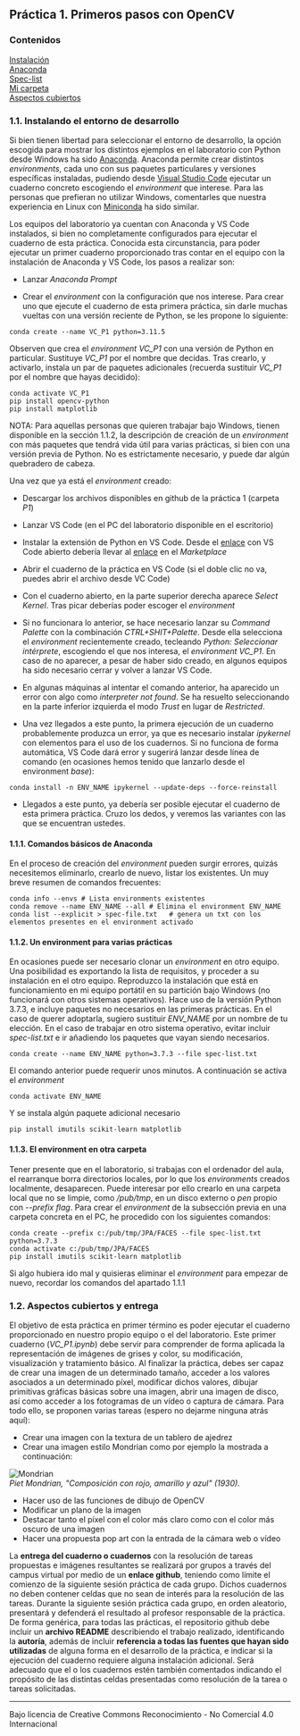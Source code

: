 ## Práctica 1. Primeros pasos con OpenCV

### Contenidos

[Instalación](#11-instalando-el-entorno-de-desarrollo)  
[Anaconda](#111-comandos-basicos-de-anaconda)  
[Spec-list](#112-un-environment-para-varias-practicas)  
[Mi carpeta](#113-el-environment-en-otra-carpeta)  
[Aspectos cubiertos](#12-aspectos-cubiertos)  

### 1.1. Instalando el entorno de desarrollo  

Si bien tienen libertad para seleccionar el entorno de desarrollo, la opción escogida para mostrar
los distintos ejemplos en el laboratorio con Python desde Windows ha sido [Anaconda](https://www.anaconda.com). Anaconda permite crear distintos *environments*, cada uno con sus paquetes particulares y versiones específicas instaladas, pudiendo desde [Visual Studio Code](https://code.visualstudio.com) ejecutar un cuaderno concreto escogiendo el *environment* que interese. Para las personas que prefieran no utilizar Windows, comentarles que nuestra experiencia en Linux con [Miniconda](https://docs.conda.io/projects/miniconda/en/latest/miniconda-install.html) ha sido similar.

Los equipos del laboratorio ya cuentan con Anaconda y VS Code instalados, si bien no completamente configurados para ejecutar el cuaderno de esta práctica. Conocida esta circunstancia, para poder ejecutar un primer cuaderno proporcionado tras contar en el equipo con la instalación de Anaconda y VS Code, los pasos a realizar son:

- Lanzar *Anaconda Prompt*

- Crear el *environment* con la configuración que nos interese. Para crear uno que ejecute el cuaderno de esta primera práctica, sin darle muchas vueltas con una versión reciente de Python, se les propone lo siguiente:

```
conda create --name VC_P1 python=3.11.5
```

Observen que crea el *environment* *VC_P1* con una versión de Python en particular. Sustituye *VC_P1* por el nombre que decidas. Tras crearlo, y activarlo, instala un par de paquetes adicionales (recuerda sustituir *VC_P1* por el nombre que hayas decidido):

```
conda activate VC_P1
pip install opencv-python
pip install matplotlib
```

NOTA: Para aquellas personas que quieren trabajar bajo Windows, tienen disponible en la sección 1.1.2, la descripción de creación de un *environment* con más paquetes que tendrá vida útil para varias prácticas, si bien con una versión previa de Python. No es estrictamente necesario, y puede dar algún quebradero de cabeza.

Una vez que ya está el *environment* creado:

- Descargar los archivos disponibles en github de la práctica 1 (carpeta *P1*)

- Lanzar VS Code (en el PC del laboratorio disponible en el escritorio)

- Instalar la extensión de Python en VS Code. Desde el [enlace](https://code.visualstudio.com/docs/languages/python) con VS Code abierto debería llevar al [enlace](https://marketplace.visualstudio.com/items?itemName=ms-python.python) en el *Marketplace*

- Abrir el cuaderno de la práctica en VS Code (si el doble clic no va, puedes abrir el archivo desde VC Code)

- Con el cuaderno abierto, en la parte superior derecha aparece *Select Kernel*. Tras picar deberías poder escoger el *environment*

- Si no funcionara lo anterior, se hace necesario lanzar su *Command Palette* con la combinación *CTRL+SHIT+Palette*. Desde ella selecciona el *environment* recientemente creado, tecleando *Python: Seleccionar intérprete*, escogiendo el que nos interesa, el *environment* *VC_P1*. En caso de no aparecer, a pesar de  haber sido creado, en algunos equipos ha sido necesario cerrar y volver a lanzar VS Code.

- En algunas máquinas al intentar el comando anterior, ha aparecido un error con algo como *interpreter not found*. Se ha resuelto seleccionando en la parte inferior izquierda el modo *Trust* en lugar de *Restricted*.

- Una vez llegados a este punto, la primera ejecución de un cuaderno probablemente produzca un error, ya que es necesario instalar *ipykernel* con elementos para el uso de los cuadernos. Si no funciona de forma automática, VS Code dará error y sugerirá lanzar desde línea de comando (en ocasiones hemos tenido que lanzarlo desde el environment *base*):

```
conda install -n ENV_NAME ipykernel --update-deps --force-reinstall
```

- Llegados a este punto, ya debería ser posible ejecutar el cuaderno de esta primera práctica. Cruzo los dedos, y veremos las variantes con las que se encuentran ustedes.

#### 1.1.1. Comandos básicos de Anaconda

En el proceso de creación del *environment* pueden surgir errores, quizás necesitemos eliminarlo, crearlo de  nuevo, listar los existentes. Un muy breve resumen de comandos frecuentes:

```
conda info --envs # Lista environments existentes
conda remove --name ENV_NAME --all # Elimina el environment ENV_NAME
conda list --explicit > spec-file.txt   # genera un txt con los elementos presentes en el environment activado
```

#### 1.1.2. Un environment para varias prácticas

En ocasiones puede ser necesario clonar un *environment* en otro equipo. Una posibilidad es exportando la lista de requisitos, y proceder a su instalación en el otro equipo. Reproduzco la instalación que está en funcionamiento en mi equipo portátil en su partición bajo Windows (no funcionará con otros sistemas operativos). Hace uso de la versión Python 3.7.3, e incluye
paquetes no necesarios en las primeras prácticas. En el caso de querer adoptarla, sugiero sustituir *ENV_NAME* por un nombre de tu elección. En el caso de trabajar en otro sistema operativo, evitar incluir *spec-list.txt* e ir añadiendo los paquetes que vayan siendo necesarios.

```
conda create --name ENV_NAME python=3.7.3 --file spec-list.txt
```

El comando anterior puede requerir unos minutos. A continuación se activa el *environment*

```
conda activate ENV_NAME
```

Y se instala algún paquete adicional necesario

```
pip install imutils scikit-learn matplotlib
```


#### 1.1.3. El environment en otra carpeta


Tener presente que en el laboratorio, si trabajas con el ordenador del aula, el rearranque borra directorios locales, por lo que los *environments* creados localmente, desaparecen. Puede interesar por ello crearlo en una carpeta local que no se limpie, como */pub/tmp*, en un disco externo o *pen* propio con *--prefix flag*.
Para crear el *environment* de la subsección previa en una carpeta concreta en el PC, he procedido con los siguientes comandos:

```
conda create --prefix c:/pub/tmp/JPA/FACES --file spec-list.txt python=3.7.3
conda activate c:/pub/tmp/JPA/FACES
pip install imutils scikit-learn matplotlib
```


Si algo hubiera ido mal y quisieras eliminar el *environment* para empezar de nuevo, recordar los comandos del apartado 1.1.1


### 1.2. Aspectos cubiertos y entrega

El objetivo de esta práctica en primer término es poder ejecutar el cuaderno proporcionado en nuestro propio equipo o el del laboratorio. Este primer cuaderno (*VC_P1.ipynb*) debe servir para comprender de forma aplicada la representación de imágenes de grises y color, su modificación, visualización y tratamiento básico. Al finalizar la práctica, debes ser capaz de crear una imagen de un determinado tamaño,
acceder a los valores asociados a un determinado píxel, modificar dichos valores, dibujar primitivas gráficas básicas sobre una imagen, abrir una imagen de disco, así como acceder a los fotogramas de un vídeo o captura de cámara. Para todo ello, se proponen varias tareas (espero no dejarme ninguna atrás aquí):

- Crear una imagen con la textura de un tablero de ajedrez
- Crear una imagen estilo Mondrian como por ejemplo la mostrada a continuación:

![Mondrian](https://images.squarespace-cdn.com/content/v1/5f638d3adfa9c677cced1579/1602089211975-ONZ6AALHOOPRVT7Z5ALL/Composición+en+rojo%2C+amarillo+y+azul.jpg?format=2500w)  
*Piet Mondrian, "Composición con rojo, amarillo y azul" (1930).*

- Hacer uso de las funciones de dibujo de OpenCV
- Modificar un plano de la imagen
- Destacar tanto el píxel con el color más claro como con el color más oscuro de una imagen
- Hacer una propuesta pop art con la entrada de la cámara web o vídeo

La **entrega del cuaderno o cuadernos** con la resolución de tareas propuestas e imágenes resultantes se realizará por grupos a través del campus virtual por medio de un **enlace github**, teniendo como límite el comienzo de la siguiente sesión práctica de cada grupo. Dichos cuadernos no deben contener celdas que no sean de interés para la resolución de las tareas. Durante la siguiente sesión práctica cada grupo, en orden aleatorio, presentará y defenderá el resultado al profesor responsable de la práctica. De forma genérica, para todas las prácticas, el repositorio github debe incluir un **archivo README** describiendo el trabajo realizado, identificando la **autoría**, además de incluir **referencia a todas las fuentes que hayan sido utilizadas** de alguna forma en el desarrollo de la práctica, e indicar si la ejecución del cuaderno requiere alguna instalación adicional. Será adecuado que el o los cuadernos estén también comentados indicando el propósito de las distintas celdas presentadas como resolución de la tarea o tareas solicitadas.




***
Bajo licencia de Creative Commons Reconocimiento - No Comercial 4.0 Internacional